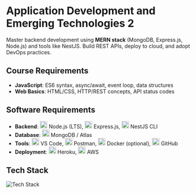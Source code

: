 # Application Development and Emerging Technologies 2

Master backend development using **MERN stack** (MongoDB, Express.js, Node.js) and tools like NestJS. Build REST APIs, deploy to cloud, and adopt DevOps practices.  

## Course Requirements  
- **JavaScript**: ES6 syntax, async/await, event loop, data structures  
- **Web Basics**: HTML/CSS, HTTP/REST concepts, API status codes  

## Software Requirements  
- **Backend**: <img src="https://skillicons.dev/icons?i=nodejs" width="20"/> Node.js (LTS), <img src="https://skillicons.dev/icons?i=express" width="20"/> Express.js, <img src="https://skillicons.dev/icons?i=nestjs" width="20"/> NestJS CLI  
- **Database**: <img src="https://skillicons.dev/icons?i=mongodb" width="20"/> MongoDB / Atlas  
- **Tools**: <img src="https://skillicons.dev/icons?i=vscode" width="20"/> VS Code, <img src="https://skillicons.dev/icons?i=postman" width="20"/> Postman, <img src="https://skillicons.dev/icons?i=docker" width="20"/> Docker (optional), <img src="https://skillicons.dev/icons?i=github" width="20"/> GitHub  
- **Deployment**: <img src="https://skillicons.dev/icons?i=heroku" width="20"/> Heroku, <img src="https://skillicons.dev/icons?i=aws" width="20"/> AWS  

## Tech Stack  
<div align="left">  
  <img src="https://skillicons.dev/icons?i=nodejs,express,nestjs,mongodb,docker,postman,jest,github,aws,heroku" alt="Tech Stack"/>  
</div>  
